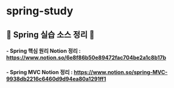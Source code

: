 # spring-study
## 🌳 Spring 실습 소스 정리 🌳
#### - Spring 핵심 원리 Notion 정리 : https://www.notion.so/6e8f86b50e89472fac704be2a1c8b17b
#### - Spring MVC Notion 정리 : https://www.notion.so/spring-MVC-9938db2216c6460d9d94ea80a1291ff1
